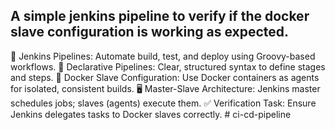 A simple jenkins pipeline to verify if the docker slave configuration is working as expected.
-----------------------------
🚀 Jenkins Pipelines: Automate build, test, and deploy using Groovy-based workflows.
📜 Declarative Pipelines: Clear, structured syntax to define stages and steps.
🐳 Docker Slave Configuration: Use Docker containers as agents for isolated, consistent builds.
🖥️ Master-Slave Architecture: Jenkins master schedules jobs; slaves (agents) execute them.
✅ Verification Task: Ensure Jenkins delegates tasks to Docker slaves correctly.
#   c i - c d - p i p e l i n e  
 